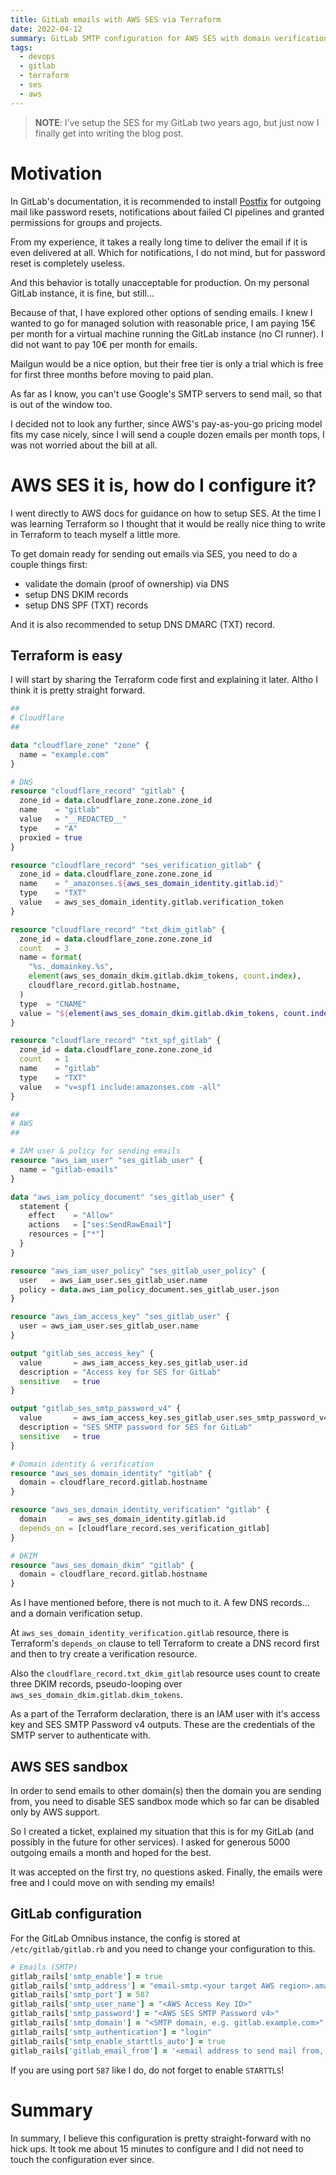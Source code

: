 ```yaml
---
title: GitLab emails with AWS SES via Terraform
date: 2022-04-12
summary: GitLab SMTP configuration for AWS SES with domain verification and DNS records managed by Terraform
tags:
  - devops
  - gitlab
  - terraform
  - ses
  - aws
---
```


> **NOTE**: I've setup the SES for my GitLab two years ago, but just now I finally get into writing the blog post.

# Motivation

In GitLab's documentation, it is recommended to install [Postfix](https://www.postfix.org/) for outgoing mail like password resets, notifications about failed CI pipelines and granted permissions for groups and projects.

From my experience, it takes a really long time to deliver the email if it is even delivered at all. Which for notifications, I do not mind, but for password reset is completely useless.

And this behavior is totally unacceptable for production. On my personal GitLab instance, it is fine, but still...

Because of that, I have explored other options of sending emails. I knew I wanted to go for managed solution with reasonable price, I am paying 15€ per month for a virtual machine running the GitLab instance (no CI runner). I did not want to pay 10€ per month for emails.

Mailgun would be a nice option, but their free tier is only a trial which is free for first three months before moving to paid plan.

As far as I know, you can't use Google's SMTP servers to send mail, so that is out of the window too.

I decided not to look any further, since AWS's pay-as-you-go pricing model fits my case nicely, since I will send a couple dozen emails per month tops, I was not worried about the bill at all.

# AWS SES it is, how do I configure it?

I went directly to AWS docs for guidance on how to setup SES. At the time I was learning Terraform so I thought that it would be really nice thing to write in Terraform to teach myself a little more.

To get domain ready for sending out emails via SES, you need to do a couple things first:
- validate the domain (proof of ownership) via DNS
- setup DNS DKIM records
- setup DNS SPF (TXT) records

And it is also recommended to setup DNS DMARC (TXT) record.

## Terraform is easy

I will start by sharing the Terraform code first and explaining it later. Altho I think it is pretty straight forward.

```terraform
##
# Cloudflare
##

data "cloudflare_zone" "zone" {
  name = "example.com"
}

# DNS
resource "cloudflare_record" "gitlab" {
  zone_id = data.cloudflare_zone.zone.zone_id
  name    = "gitlab"
  value   = "__REDACTED__"
  type    = "A"
  proxied = true
}

resource "cloudflare_record" "ses_verification_gitlab" {
  zone_id = data.cloudflare_zone.zone.zone_id
  name    = "_amazonses.${aws_ses_domain_identity.gitlab.id}"
  type    = "TXT"
  value   = aws_ses_domain_identity.gitlab.verification_token
}

resource "cloudflare_record" "txt_dkim_gitlab" {
  zone_id = data.cloudflare_zone.zone.zone_id
  count   = 3
  name = format(
    "%s._domainkey.%s",
    element(aws_ses_domain_dkim.gitlab.dkim_tokens, count.index),
    cloudflare_record.gitlab.hostname,
  )
  type  = "CNAME"
  value = "${element(aws_ses_domain_dkim.gitlab.dkim_tokens, count.index)}.dkim.amazonses.com"
}

resource "cloudflare_record" "txt_spf_gitlab" {
  zone_id = data.cloudflare_zone.zone.zone_id
  count   = 1
  name    = "gitlab"
  type    = "TXT"
  value   = "v=spf1 include:amazonses.com -all"
}

##
# AWS
##

# IAM user & policy for sending emails
resource "aws_iam_user" "ses_gitlab_user" {
  name = "gitlab-emails"
}

data "aws_iam_policy_document" "ses_gitlab_user" {
  statement {
    effect    = "Allow"
    actions   = ["ses:SendRawEmail"]
    resources = ["*"]
  }
}

resource "aws_iam_user_policy" "ses_gitlab_user_policy" {
  user   = aws_iam_user.ses_gitlab_user.name
  policy = data.aws_iam_policy_document.ses_gitlab_user.json
}

resource "aws_iam_access_key" "ses_gitlab_user" {
  user = aws_iam_user.ses_gitlab_user.name
}

output "gitlab_ses_access_key" {
  value       = aws_iam_access_key.ses_gitlab_user.id
  description = "Access key for SES for GitLab"
  sensitive   = true
}

output "gitlab_ses_smtp_password_v4" {
  value       = aws_iam_access_key.ses_gitlab_user.ses_smtp_password_v4
  description = "SES SMTP password for SES for GitLab"
  sensitive   = true
}

# Domain identity & verification
resource "aws_ses_domain_identity" "gitlab" {
  domain = cloudflare_record.gitlab.hostname
}

resource "aws_ses_domain_identity_verification" "gitlab" {
  domain     = aws_ses_domain_identity.gitlab.id
  depends_on = [cloudflare_record.ses_verification_gitlab]
}

# DKIM
resource "aws_ses_domain_dkim" "gitlab" {
  domain = cloudflare_record.gitlab.hostname
}
```

As I have mentioned before, there is not much to it. A few DNS records... and a domain verification setup.

At `aws_ses_domain_identity_verification.gitlab` resource, there is Terraform's `depends_on` clause to tell Terraform to create a DNS record first and then to try create a verification resource.

Also the `cloudflare_record.txt_dkim_gitlab` resource uses count to create three DKIM records, pseudo-looping over `aws_ses_domain_dkim.gitlab.dkim_tokens`.

As a part of the Terraform declaration, there is an IAM user with it's access key and SES SMTP Password v4 outputs. These are the credentials of the SMTP server to authenticate with.

## AWS SES sandbox

In order to send emails to other domain(s) then the domain you are sending from, you need to disable SES sandbox mode which so far can be disabled only by AWS support.

So I created a ticket, explained my situation that this is for my GitLab (and possibly in the future for other services). I asked for generous 5000 outgoing emails a month and hoped for the best.

It was accepted on the first try, no questions asked. Finally, the emails were free and I could move on with sending my emails!

## GitLab configuration

For the GitLab Omnibus instance, the config is stored at `/etc/gitlab/gitlab.rb` and you need to change your configuration to this.

```ruby
# Emails (SMTP)
gitlab_rails['smtp_enable'] = true
gitlab_rails['smtp_address'] = "email-smtp.<your target AWS region>.amazonaws.com"
gitlab_rails['smtp_port'] = 587
gitlab_rails['smtp_user_name'] = "<AWS Access Key ID>"
gitlab_rails['smtp_password'] = "<AWS SES SMTP Password v4>"
gitlab_rails['smtp_domain'] = "<SMTP domain, e.g. gitlab.example.com>"
gitlab_rails['smtp_authentication'] = "login"
gitlab_rails['smtp_enable_starttls_auto'] = true
gitlab_rails['gitlab_email_from'] = '<email address to send mail from, e.g. no-reply@gitlab.example.com>'
```

If you are using port `587` like I do, do not forget to enable `STARTTLS`!

# Summary

In summary, I believe this configuration is pretty straight-forward with no hick ups. It took me about 15 minutes to configure and I did not need to touch the configuration ever since.
